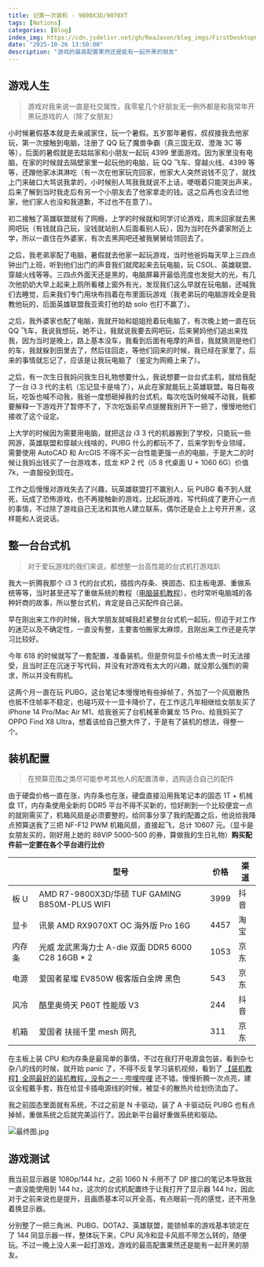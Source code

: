 ```yaml
---
title: 记第一次装机 - 9800X3D/9070XT
tags: [Notions]
categories: [Blog]
index_img: https://cdn.jsdelivr.net/gh/ReaJason/blog_imgs/FirstDesktopComputer_index_img.png
date: "2025-10-26 13:50:00"
description: "游戏的最高配置果然还是能有一起开黑的朋友"
---
```


## 游戏人生

> 游戏对我来说一直是社交属性，我零星几个好朋友无一例外都是和我常年开黑玩游戏的人（除了女朋友）

小时候暑假基本就是去亲戚家住，玩一个暑假。五岁那年暑假，叔叔接我去他家玩，第一次接触到电脑，注册了 QQ 玩了魔兽争霸（真三国无双、澄海 3C 等等），后面的暑假就是去姑姑家和小朋友一起玩 4399 里面游戏。因为家里没有电脑，在家的时候就去隔壁家里一起玩他的电脑，玩 QQ 飞车、穿越火线、4399 等等，还蹭他家冰淇淋吃（有一次在他家玩完回家，他家大人突然说钱不见了，就找上门来破口大骂说我拿的，小时候别人骂我我就说不上话，哽咽着只能哭出声来，后来了解到当时我走后有另一个小朋友去了他家拿走的钱。这之后再也没去过他家，他们家人也没和我道歉，不过也不在意了）。

初二接触了英雄联盟就有了网瘾，上学的时候就和同学讨论游戏，周末回家就去黑网吧玩（有钱就自己玩，没钱就站别人后面看别人玩），因为当时在外婆家附近上学，所以一直住在外婆家，有次去黑网吧还被我舅舅给领回去了。

之后，我老弟家配了电脑，暑假就去他家一起玩游戏，当时他爸妈每天早上三四点钟出门上班，听到他们出门的声音我们就爬起来去玩电脑，玩 CSOL、英雄联盟、穿越火线等等。三四点外面天还是黑的，电脑屏幕开最低亮度也发挺大的光，有几次他奶奶大早上起来上厕所看楼上窗外有光，发现我们这么早就在玩电脑，还喊我们去睡觉，后来我们专门用块布挡着在布里面玩游戏（我老弟玩的电脑游戏全是我教他玩的，后面英雄联盟我亚索打他的劫 solo 也打不赢了）。

之后，我外婆家也配了电脑，我就开始和姐姐抢着玩电脑了，有次晚上她一直在玩 QQ 飞车，我说我想玩，她不让，我就说我要去网吧玩，后来舅妈他们追出来找我，因为当时是晚上，路上基本没车，我看到后面有电摩的声音，我就猜测是他们的车，我就躲到田里去了，然后往回走，等他们回来的时候，我已经在家里了，后来的事情就忘记了，应该是让我玩电脑了（鉴定为网瘾上来了）。

之后，有一次生日我妈问我生日礼物想要什么，我说想要一台台式主机，就给我配了一台 i3 3 代的主机（忘记显卡是啥了），从此在家就能玩上英雄联盟。每日每夜玩，吃饭也喊不动我，我爸一度想砸掉我的台式机，每次吃饭时候喊不动我，我都要解释一下游戏开了暂停不了，下次吃饭前早点提醒我别开下一把了，慢慢地他们接收了这个设定。

上大学的时候因为需要用电脑，就把这台 i3 3 代的机器搬到了学校，只能玩一些网游，英雄联盟和穿越火线啥的，PUBG 什么的都玩不了，后来学到专业领域，需要使用 AutoCAD 和 ArcGIS 不得不买一台性能更强一点的电脑，于是大二的时候让我妈出钱买了一台游戏本，炫龙 KP 2 代（i5 8 代桌面 U + 1060 6G）价值 7k，一直服役到现在。

工作之后慢慢对游戏失去了兴趣，玩英雄联盟打不赢别人，玩 PUBG 看不到人就死，玩成了恐怖游戏，也不再接触新的游戏，比起玩游戏，写代码成了更开心一点的事情，不过除了游戏自己无法和其他人建立联系，偶尔还是会上上号开开黑，这样能和人说说话。

## 整一台台式机

> 对于爱玩游戏的我们来说，都想整一台高性能的台式机打游戏趴

我大一折腾我那个 i3 3 代的台式机，插拔内存条、换固态、扣主板电源、重做系统等等，当时甚至还写了重做系统的教程（[电脑装机教程](https://mp.weixin.qq.com/s/IKlydowDHxplpeJ6h3wxeg)），也时常听电脑城的各种奸商的故事，所以整台式机，肯定是自己买配件自己装。

早在刚出来工作的时候，我大学朋友就喊我赶紧整台台式机一起玩，但迫于对工作的迷茫以及不确定性，一直没有整，主要害怕搬家太麻烦，且刚出来工作还是先学习比较好。

今年 618 的时候就写了一套配置，准备装机，但是奈何显卡价格太贵一时无法接受，且当时正在沉迷于写代码，并没有对游戏有太大的兴趣，就没那么强烈的需求，所以并没有购机。

这两个月一直在玩 PUBG，这台笔记本慢慢地有些掉帧了，外加了一个风扇散热也抵不住帧率不稳定，也碰巧双十一显卡降价了，在工作这几年相继给女朋友买了 iPhone 14 Pro/Mac Air M1、给我爸买了台机械革命翼龙 15 Pro、给我妈买了 OPPO Find X8 Ultra，想着该给自己整大件了，于是有了装机的想法，得整一个。

## 装机配置

> 在预算范围之类尽可能参考其他人的配置清单，选购适合自己的配件

由于硬盘价格一直在涨，内存条也在涨，硬盘直接沿用我笔记本的固态 1T + 机械盘 1T，内存条使用全新的 DDR5 平台不得不买新的，恰好刷到一个比较便宜一点的就刚需买了，机箱风扇是必须要整的，给同事分享了我的配置之后，他说给我降点预算送我了三把 NF-F12 PWM 机箱风扇，直接起飞，总计 10607 元。（显卡是女朋友买的，刚好用上她的 88VIP 5000-500 的券，算做我的生日礼物）**购买配件前一定要在各个平台进行比价**

|       | 型号      | 价格     |渠道     |
| ------------- | ------------- |------------- |------------- |
| 板 U | AMD R7-9800X3D/华硕 TUF GAMING B850M-PLUS WIFI |3999 |抖音 |
| 显卡 | 讯景 AMD RX9070XT OC 海外版 Pro 16G |4457|淘宝 |
| 内存条 | 光威 龙武黑海力士 A-die 双面 DDR5 6000 C28 16GB * 2 |1053 |京东 |
| 电源 | 爱国者星璨 EV850W 极客版白金牌 黑色 |543 |京东|
| 风冷 | 酷里奥倚天 P60T 性能版 V3 |244 |抖音 |
| 机箱 | 爱国者 扶摇千里 mesh 网孔 |311 |京东 |

在主板上装 CPU 和内存条是最简单的事情，不过在我打开电源盒包装，看到杂七杂八的线的时候，就开始 panic 了，不得不反复学习装机视频，看到了 [【装机教程】全网最好的装机教程，没有之一 - 哔哩哔哩](https://b23.tv/VOvwxNW) 还不错。慢慢折腾一次点亮，建议全程戴手套，我在给显卡插电源线的时候，被显卡的散热片给划伤流血了。

我之前固态里面就有系统，不过之前是 N 卡驱动，装了 A 卡驱动玩 PUBG 也有点掉帧，重做系统之后就完美运行了。因此新平台最好重做系统和驱动。

![最终图.jpg](https://cdn.jsdelivr.net/gh/ReaJason/blog_imgs/FirstDesktopComputer_img/result.jpg)

## 游戏测试

我当前显示器是 1080p/144 hz，之前 1060 N 卡用不了 DP 接口的笔记本导致我一直没能使用到 144 hz，这次的台式机配置终于让我打开了显示器 144 hz，因此对于之前来说也是提升，且画质基本可以开全高，有点眼前一亮的感觉，还不用急着换显示器。

分别整了一把三角洲、PUBG、DOTA2、英雄联盟，能锁帧率的游戏基本锁定在了 144 同显示器一样，整体玩下来，CPU 风冷和显卡风扇不带怎么转的，随便玩。不过一晚上没人来一起打游戏，游戏的最高配置果然还是能有一起开黑的朋友。
